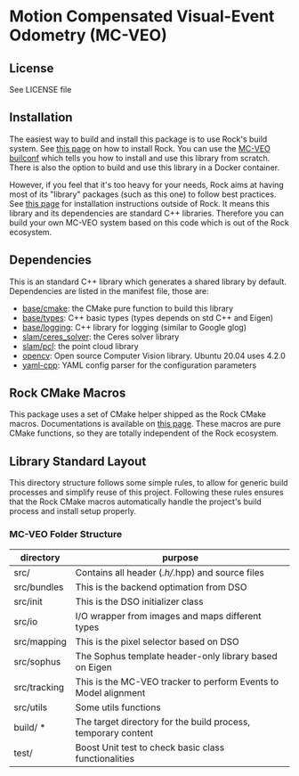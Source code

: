 
Motion Compensated Visual-Event Odometry (MC-VEO)
=============

License
-------
See LICENSE file


Installation
------------
The easiest way to build and install this package is to use Rock's build system.
See [this page](http://rock-robotics.org/documentation/installation.html)
on how to install Rock. You can use the [MC-VEO builconf](https://github.com/huangfeng95/MC-VEO-buildconf)
which tells you how to install and use this library from scratch. There is also the option
to build and use this library in a Docker container.

However, if you feel that it's too heavy for your needs, Rock aims at having
most of its "library" packages (such as this one) to follow best practices. See
[this page](http://rock-robotics.org/documentation/packages/outside_of_rock.html)
for installation instructions outside of Rock. It means this library and
its dependencies are standard C++ libraries. Therefore you can build your own
MC-VEO system based on this code which is out of the Rock ecosystem.

Dependencies
-----------------
This is an standard C++ library which generates a shared library by default.
Dependencies are listed in the manifest file, those are:

* [base/cmake](https://github.com/rock-core/base-cmake): the CMake pure function to build this library
* [base/types](https://github.com/rock-core/base-types): C++ basic types (types depends on std C++ and Eigen)
* [base/logging](https://github.com/rock-core/base-logging): C++ library for logging (similar to Google glog)
* [slam/ceres_solver](https://github.com/ceres-solver/ceres-solver): the Ceres solver library
* [slam/pcl](https://pointclouds.org): the point cloud library
* [opencv](https://github.com/opencv/opencv/tree/4.2.0): Open source Computer Vision library. Ubuntu 20.04 uses 4.2.0
* [yaml-cpp](https://github.com/jbeder/yaml-cpp): YAML config parser for the configuration parameters


Rock CMake Macros
-----------------
This package uses a set of CMake helper shipped as the Rock CMake macros.
Documentations is available on [this page](http://rock-robotics.org/documentation/packages/cmake_macros.html).
These macros are pure CMake functions, so they are totally independent of the Rock
ecosystem.

Library Standard Layout
--------------------
This directory structure follows some simple rules, to allow for generic build
processes and simplify reuse of this project. Following these rules ensures that
the Rock CMake macros automatically handle the project's build process and
install setup properly.

### MC-VEO Folder Structure

| directory         |       purpose                                                        |
| ----------------- | ------------------------------------------------------               |
| src/              | Contains all header (*.h/*.hpp) and source files                     |
| src/bundles       | This is the backend optimation from DSO                              |
| src/init          | This is the DSO initializer class                                    |
| src/io            | I/O wrapper from images and maps different types                     |
| src/mapping       | This is the pixel selector based on DSO                              |
| src/sophus        | The Sophus template header-only library based on Eigen               |
| src/tracking      | This is the MC-VEO tracker to perform Events to Model alignment         |
| src/utils         | Some utils functions                                                 |
| build/ *          | The target directory for the build process, temporary content        |
| test/             | Boost Unit test to check basic class functionalities                 |

